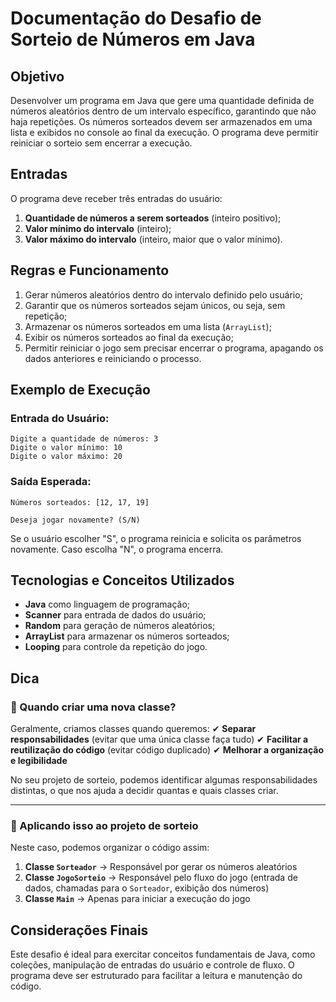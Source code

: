 # Documentação do Desafio de Sorteio de Números em Java

## Objetivo

Desenvolver um programa em Java que gere uma quantidade definida de números aleatórios dentro de um intervalo específico, garantindo que não haja repetições. Os números sorteados devem ser armazenados em uma lista e exibidos no console ao final da execução. O programa deve permitir reiniciar o sorteio sem encerrar a execução.

## Entradas

O programa deve receber três entradas do usuário:

1. **Quantidade de números a serem sorteados** (inteiro positivo);
2. **Valor mínimo do intervalo** (inteiro);
3. **Valor máximo do intervalo** (inteiro, maior que o valor mínimo).

## Regras e Funcionamento

1. Gerar números aleatórios dentro do intervalo definido pelo usuário;
2. Garantir que os números sorteados sejam únicos, ou seja, sem repetição;
3. Armazenar os números sorteados em uma lista (`ArrayList`);
4. Exibir os números sorteados ao final da execução;
5. Permitir reiniciar o jogo sem precisar encerrar o programa, apagando os dados anteriores e reiniciando o processo.

## Exemplo de Execução

### Entrada do Usuário:

```
Digite a quantidade de números: 3
Digite o valor mínimo: 10
Digite o valor máximo: 20
```

### Saída Esperada:

```
Números sorteados: [12, 17, 19]

Deseja jogar novamente? (S/N)
```

Se o usuário escolher "S", o programa reinicia e solicita os parâmetros novamente. Caso escolha "N", o programa encerra.

## Tecnologias e Conceitos Utilizados

- **Java** como linguagem de programação;
- **Scanner** para entrada de dados do usuário;
- **Random** para geração de números aleatórios;
- **ArrayList** para armazenar os números sorteados;
- **Looping** para controle da repetição do jogo.

## Dica

### 🧐 Quando criar uma nova classe?

Geralmente, criamos classes quando queremos:
 ✔ **Separar responsabilidades** (evitar que uma única classe faça tudo)
 ✔ **Facilitar a reutilização do código** (evitar código duplicado)
 ✔ **Melhorar a organização e legibilidade**

No seu projeto de sorteio, podemos identificar algumas responsabilidades distintas, o que nos ajuda a decidir quantas e quais classes criar.

------

### 📌 Aplicando isso ao projeto de sorteio

Neste caso, podemos organizar o código assim:

1. **Classe `Sorteador`** → Responsável por gerar os números aleatórios
2. **Classe `JogoSorteio`** → Responsável pelo fluxo do jogo (entrada de dados, chamadas para o `Sorteador`, exibição dos números)
3. **Classe `Main`** → Apenas para iniciar a execução do jogo

## Considerações Finais

Este desafio é ideal para exercitar conceitos fundamentais de Java, como coleções, manipulação de entradas do usuário e controle de fluxo. O programa deve ser estruturado para facilitar a leitura e manutenção do código.